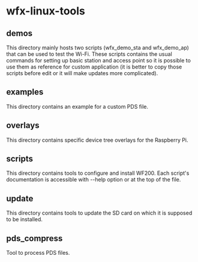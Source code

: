 # wfx-linux-tools

## demos
This directory mainly hosts two scripts (wfx_demo_sta and wfx_demo_ap) that can be used to test the Wi-Fi.
These scripts contains the usual commands for setting up basic station and access point so it is possible to use them as reference for custom application (it is better to copy those scripts before edit or it will make updates more complicated).

## examples
This directory contains an example for a custom PDS file.

## overlays
This directory contains specific device tree overlays for the Raspberry Pi.

## scripts
This directory contains tools to configure and install WF200.
Each script's documentation is accessible with --help option or at the top of the file.

## update
This directory contains tools to update the SD card on which it is supposed to be installed.

## pds_compress
Tool to process PDS files.
